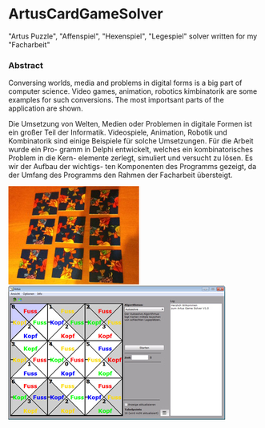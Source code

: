 # ArtusCardGameSolver
"Artus Puzzle", "Affenspiel", "Hexenspiel", "Legespiel" solver written for my "Facharbeit"

### Abstract
Conversing worlds, media and problems in digital forms is a big part of computer science. Video games, animation, robotics kimbinatorik are some examples for such conversions. The most importsant parts of the application are shown.

Die Umsetzung von Welten, Medien oder Problemen in digitale Formen ist ein großer Teil der Informatik. Videospiele, Animation, Robotik und Kombinatorik sind einige Beispiele für solche Umsetzungen. Für die Arbeit wurde ein Pro- gramm in Delphi entwickelt, welches ein kombinatorisches Problem in die Kern- elemente zerlegt, simuliert und versucht zu lösen. Es wir der Aufbau der wichtigs- ten Komponenten des Programms gezeigt, da der Umfang des Programms den Rahmen der Facharbeit übersteigt.

![Picture of the game](https://github.com/BSVogler/ArtusCardGameSolver/blob/master/cardgame.jpg?raw=true)
![Screenshot](https://github.com/BSVogler/ArtusCardGameSolver/blob/master/program.jpg?raw=true)
